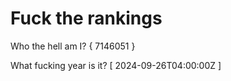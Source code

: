 # Fuck the rankings

Who the hell am I?
{ 7146051 }

What fucking year is it?
[ 2024-09-26T04:00:00Z ]
